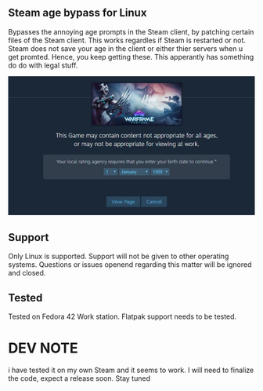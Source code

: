 ## Steam age bypass for Linux
Bypasses the annoying age prompts in the Steam client, by patching certain files of the Steam client. This works regardles if Steam is restarted or not.
Steam does not save your age in the client or either thier servers when u get promted. Hence, you keep getting these. This apperantly has something do do with legal stuff.

![Steam age question](age.png)

## Support
Only Linux is supported. Support will not be given to other operating systems. Questions or issues openend regarding this matter will be ignored and closed.

## Tested
Tested on Fedora 42 Work station. Flatpak support needs to be tested.

# DEV NOTE
i have tested it on my own Steam and it seems to work. I will need to finalize the code, expect a release soon. Stay tuned
